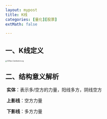 ```yaml
---
layout: mypost
title: K线
categories: [量化][股票]
extMath: false

---
```


##  一、K线定义

<img src="https://gitee.com/zzylive/blog_img/raw/master/1200px-Candlestick.svg.png" alt="1200px-Candlestick.svg" style="zoom:33%;" />

## 二、结构意义解析

​	**实体**：表示多/空方的力量，阳线多方，阴线空方

​	**上影线**：空方力量

​	**下影线**：多方力量



<div class="wildfire_thread">
<script src="https://utteranc.es/client.js"
        repo="hitptep/hitptep.github.io"
        issue-term="pathname"
        theme="photon-dark"
        crossorigin="anonymous"
        async>
</script>
</div>




